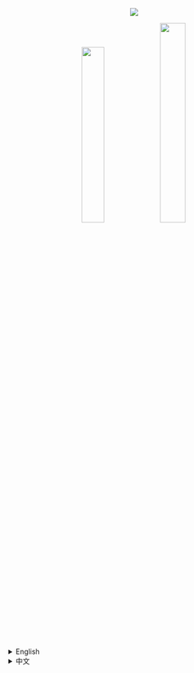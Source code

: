 <p align="center">
    <img width src="https://gitee.com/zixuan_long/Img/raw/master/LS3.png">    
</p>
<center class="half">
  <img src="https://gitee.com/zixuan_long/Img/raw/master/support%20iris.png" width="30%">
  <img src="https://gitee.com/zixuan_long/Img/raw/master/support%20optifine.png" width="32%">
</center>
<details>
  <summary>English</summary>
<h1>Outline Shader</h1>
<p>It's a NPR shader,which based on the original style, which can add outline for game object and make the graphics more cartoonish  </p>
<p>You can set outline width and outline color at shader pack settings page</p><p>if you turn on the "paper world" option,the world will only have outline</p>
  <h2>Outline</h2>
  <p align="center">
  <img  src="https://cdn.modrinth.com/data/cached_images/332a1805c84979815f5c0cf8849a520c0db7b3d0.jpeg"> 
  <img  src="https://cdn.modrinth.com/data/cached_images/b2db4bd89e53c43d7f1bf7c51bde9c08ca8abef2.jpeg"> 
  <img  src="https://cdn.modrinth.com/data/cached_images/a98d1808e357108145e653c7ab4b590006195f46.jpeg"> 
  <img  src="https://cdn.modrinth.com/data/cached_images/82d94f5450c386b6dc9f98cdce95a615314c7532.jpeg"> 
</p>
  <h2>Paper world</h2>
  <p align="center">
    <img width src="https://cdn.modrinth.com/data/cached_images/34e19ff314a4dcb3e13261aa006a5ca4e4bed853.jpeg">    
   <img width src="https://cdn.modrinth.com/data/cached_images/d483d451c8fb08e87f42bc1215c2f44724ec5a1e.jpeg">
    <img width src="https://cdn.modrinth.com/data/cached_images/28c1416f85a1d525cb43851f969c3d99b52c5889.jpeg">
    <img width src="https://cdn.modrinth.com/data/cached_images/758c6c49334cb7894d9b4a4ee384d86b4a7626cc.jpeg">
</p>
</details>
<details>
  <summary>中文</summary>
<h1>风格化描边光影</h1>
<p>这是一个风格化的光影，可以让MC物体都有描边的光影，使得游戏画面更加卡通  </p>
<p>您可以在光影包设置中，设置描边宽度和颜色</p>
 <p>如果开启“纸世界”选项，世界将会只有描边</p> 
  <h2>描边</h2>
    <p align="center">
  <img  src="https://cdn.modrinth.com/data/cached_images/332a1805c84979815f5c0cf8849a520c0db7b3d0.jpeg"> 
  <img  src="https://cdn.modrinth.com/data/cached_images/b2db4bd89e53c43d7f1bf7c51bde9c08ca8abef2.jpeg"> 
  <img  src="https://cdn.modrinth.com/data/cached_images/a98d1808e357108145e653c7ab4b590006195f46.jpeg"> 
  <img  src="https://cdn.modrinth.com/data/cached_images/b85f18b22b636dc48458ff4063163480ad620ec2.jpeg"> 
</p>
  <h2>纸世界</h2>
<p align="center">
    <img width src="https://cdn.modrinth.com/data/cached_images/34e19ff314a4dcb3e13261aa006a5ca4e4bed853.jpeg">    
   <img width src="https://cdn.modrinth.com/data/cached_images/a8c30b84c87a408dbcea58e341d5b92e26ee2db9.jpeg">
      <img width src="https://cdn.modrinth.com/data/cached_images/28c1416f85a1d525cb43851f969c3d99b52c5889.jpeg">
    <img width src="https://cdn.modrinth.com/data/cached_images/758c6c49334cb7894d9b4a4ee384d86b4a7626cc.jpeg">
</p>
</details>
<!--<details>
  <summary>日本語</summary>
<h1>輪郭シェーダ</h1>
これはオリジナルスタイルに基づいたNPRシェーダで、ゲームオブジェクトに輪郭を追加し、グラフィックをよりアニメーション化することができます
<p>（私は本当に日本語が下手なので、日本語の部分が変に見えるかもしれません）</p>
</details>-->
<!--<p align="center">
  <img  src="https://cdn.modrinth.com/data/cached_images/332a1805c84979815f5c0cf8849a520c0db7b3d0.jpeg"> 
  <img  src="https://cdn.modrinth.com/data/cached_images/b2db4bd89e53c43d7f1bf7c51bde9c08ca8abef2.jpeg"> 
  <img  src="https://cdn.modrinth.com/data/cached_images/a98d1808e357108145e653c7ab4b590006195f46.jpeg"> 
  <img  src="https://cdn.modrinth.com/data/cached_images/82d94f5450c386b6dc9f98cdce95a615314c7532.jpeg"> 
  <img  src="https://cdn.modrinth.com/data/cached_images/b85f18b22b636dc48458ff4063163480ad620ec2.jpeg"> 
</p>-->
